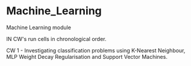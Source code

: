 # Machine_Learning
Machine Learning module

IN CW's run cells in chronological order.

CW 1 - Investigating classification problems using K-Nearest Neighbour, MLP Weight Decay Regularisation and Support Vector Machines.
